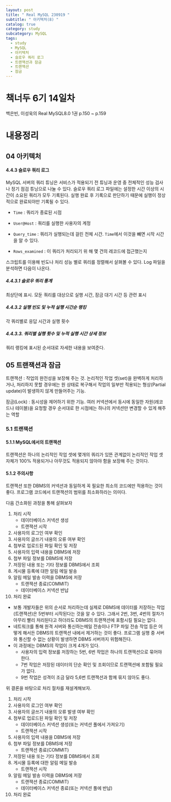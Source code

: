 ```yaml
---
layout: post
title: " Real MySQL 230919 "
subtitle: " 아키텍처(8) "
catalog: true
category: study
subcategory: MySQL
tags:
  - study
  - MySQL
  - 아키텍처
  - 슬로우 쿼리 로그
  - 트랜잭션과 잠금
  - 트랜잭션
  - 잠금
---
```


# 책너두 6기 14일차

백은빈, 이성욱의 Real MySQL8.0 1권 p.150 ~ p.159

# 내용정리

## 04 아키텍처

#### 4.4.3 슬로우 쿼리 로그

MySQL 서버의 쿼리 튜닝은 서비스가 적용되기 전 튜닝과 운영 중 전체적인 성능 검사나 정기 점검 튜닝으로 나눌 수 있다. 슬로우 쿼리 로그 파일에는 설정한 시간 이상의 시간이 소요된 쿼리가 모두 기록된다. 실행 완료 후 기록으로 판단하기 때문에 실행이 정상적으로 완료되야만 기록될 수 있다.

- `Time` : 쿼리가 종료된 시점

- `User@Host` : 쿼리를 실행한 사용자의 계정
- `Query_time` : 쿼리가 실행되는데 걸린 전체 시간. `Time`에서 이것을 뺴면 시작 시간을 알 수 있다.
- `Rows_examined` : 이 쿼리가 처리되기 위 해 몇 건의 레코드에 접근했는지

스크립트를 이용해 빈도나 처리 성능 별로 쿼리를 정렬해서 살펴볼 수 있다. Log 파일을 분석하면 다음이 나온다.

##### 4.4.3.1 슬로우 쿼리 통계

최상단에 표시. 모둔 쿼리를 대상으로 실행 시간, 잠금 대기 시간 등 관련 표시

##### 4.4.3.2 실행 빈도 및 누적 실행 시간순 랭킹

각 쿼리별로 응답 시간과 실행 횟수

##### 4.4.3.3. 쿼리별 실행 횟수 및 누적 실행 시간 상세 정보

쿼리 랭킹에 표시된 순서대로 자세한 내용을 보여준다.

## 05 트랜잭션과 잠금

트랜잭션 : 작업의 완전성을 보장해 주는 것. 논리적인 작업 셋(set)을 완벽하게 처리하거나, 처리하지 못할 경우에는 원 상태로 복구해서 작업의 일부만 적용되는 형상(Partial update)이 발생하지 않게 만들어주는 기능.

잠금(Lock) : 동시성을 제어하기 위한 기능. 여러 커넥션에서 동시에 동일한 자원(레코드나 테이블)을 요청할 경우 순서대로 한 시점에는 하나의 커넥션만 변경할 수 있게 해주는 역할

### 5.1 트랜잭션

#### 5.1.1 MySQL에서의 트랜잭션

트랜잭션은 하나의 논리적인 작업 셋에 몇개의 쿼리가 있뜬 관계없이 논리적인 작업 셋 자체가 100% 적용되거나 아무것도 적용되지 않아야 함을 보장해 주는 것이다.

#### 5.1.2 주의사항

트랜잭션 또한 DBMS의 커넥션과 동일하게 꼭 필요한 최소의 코드에만 적용하는 것이 좋다. 프로그램 코드에서 트랜잭션의 범위를 최소화하라는 의미다.

다음 간소화된 과정을 통해 살펴보자

1) 처리 시작
   - 데이터베이스 커넥션 생성
   - 트랜잭션 시작
2) 사용자의 로그인 여부 확인
3) 사용자의 글쓰기 내용의 오류 여부 확인
4) 첨부로 업로드된 파일 확인 및 저장
5) 사용자의 입력 내용을 DBMS에 저장
6) 첨부 파일 정보를 DBMS에 저장
7) 저장된 내용 또는 기타 정보를 DBMS에서 조회
8) 게시물 등록에 대한 알림 메일 발송
9) 알림 메일 발송 이력을 DBMS에 저장
   - 트랜잭션 종료(COMMIT)
   - 데이터베이스 커넥션 반납
10) 처리 완료



- 보통 개발자들은 위의 순서로 처리하는데 실제로 DBMS에 데이터를 저장하는 작업(트랜잭션)은 5번부터 시작된다는 것을 알 수 있다. 그래서 2번, 3번, 4번의 절차가 아무리 빨리 처리된다고 하더라도 DBMS의 트랜잭션에 포함시킬 필요는 없다.
- 네트워크를 통해 원격 서버와 통신하는메일 전송이나 FTP 파일 전송 작업 등은 어떻게 해서든 DBMS의 트랜잭션 내에서 제거하는 것이 좋다. 프로그램 실행 중 서버와 통신할 수 없는 상황이 발생하면 DBMS 서버까지 위험해진다.
- 이 과정에는 DBMS의 작업이 크게 4개가 있다. 
  - 사용자의 입력 정보를 저장하는 5번, 6번 작업은 하나의 트랜잭션으로 묶어야 한다.
  - 7번 작업은 저장된 데이터의 단순 확인 및 조회이므로 트랜잭션에 포함될 필요가 없다.
  - 9번 작업은 성격이 조금 달라 5,6번 트랜잭션과 함께 묶지 않아도 좋다.



위 결론을 바탕으로 처리 절차를 재설계해보자.

1. 처리 시작
2. 사용자의 로그인 여부 확인
3. 사용자의 글쓰기 내용의 오류 발생 여부 확인
4. 첨부로 업로드된 파일 확인 및 저장
   - 데이터베이스 커넥션 생성(또는 커넥션 풀에서 가져오기)
   - 트랜잭션 시작
5. 사용자의 입력 내용을 DBMS에 저장
6. 첨부 파일 정보를 DBMS에 저장
   - 트랜잭션 종료(COMMIT)
7. 저장된 내용 또는 기타 정보를 DBMS에서 조회
8. 게시물 등록에 대한 알림 메일 발송
   - 트랜잭션 시작
9. 알림 메일 발송 이력을 DBMS에 저장
   - 트랜잭션 종료(COMMIT)
   - 데이터베이스 커넥션 종료(또는 커넥션 풀에 반납)
10. 처리 완료

